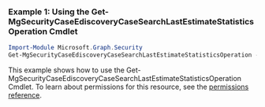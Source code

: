 ### Example 1: Using the Get-MgSecurityCaseEdiscoveryCaseSearchLastEstimateStatisticsOperation Cmdlet
```powershell
Import-Module Microsoft.Graph.Security
Get-MgSecurityCaseEdiscoveryCaseSearchLastEstimateStatisticsOperation -EdiscoveryCaseId $ediscoveryCaseId -EdiscoverySearchId $ediscoverySearchId
```
This example shows how to use the Get-MgSecurityCaseEdiscoveryCaseSearchLastEstimateStatisticsOperation Cmdlet.
To learn about permissions for this resource, see the [permissions reference](/graph/permissions-reference).
